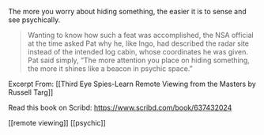 The more you worry about hiding something, the easier it is to sense and see psychically.

> Wanting to know how such a feat was accomplished, the NSA official at the time asked Pat why he, like Ingo, had described the radar site instead of the intended log cabin, whose coordinates he was given. Pat said simply, “The more attention you place on hiding something, the more it shines like a beacon in psychic space.”

Excerpt From: [[Third Eye Spies-Learn Remote Viewing from the Masters by Russell Targ]]


Read this book on Scribd: https://www.scribd.com/book/637432024 

[[remote viewing]] [[psychic]]